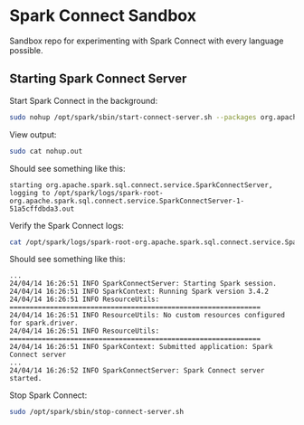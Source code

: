 # Spark Connect Sandbox

Sandbox repo for experimenting with Spark Connect with every language possible.

## Starting Spark Connect Server

Start Spark Connect in the background:

```bash
sudo nohup /opt/spark/sbin/start-connect-server.sh --packages org.apache.spark:spark-connect_2.12:3.4.0 &
```

View output:

``` bash
sudo cat nohup.out
```

Should see something like this:

```text
starting org.apache.spark.sql.connect.service.SparkConnectServer, logging to /opt/spark/logs/spark-root-org.apache.spark.sql.connect.service.SparkConnectServer-1-51a5cffdbda3.out
```

Verify the Spark Connect logs:

```bash
cat /opt/spark/logs/spark-root-org.apache.spark.sql.connect.service.SparkConnectServer-1-51a5cffdbda3.out
```

Should see something like this:

```text
...
24/04/14 16:26:51 INFO SparkConnectServer: Starting Spark session.
24/04/14 16:26:51 INFO SparkContext: Running Spark version 3.4.2
24/04/14 16:26:51 INFO ResourceUtils: ==============================================================
24/04/14 16:26:51 INFO ResourceUtils: No custom resources configured for spark.driver.
24/04/14 16:26:51 INFO ResourceUtils: ==============================================================
24/04/14 16:26:51 INFO SparkContext: Submitted application: Spark Connect server
...
24/04/14 16:26:52 INFO SparkConnectServer: Spark Connect server started.
```

Stop Spark Connect:

```bash
sudo /opt/spark/sbin/stop-connect-server.sh
```